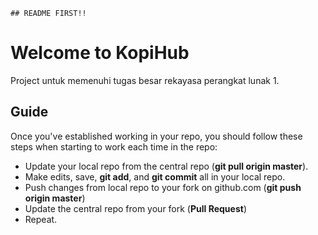 `## README FIRST!!`
# Welcome to KopiHub
Project untuk memenuhi tugas besar rekayasa perangkat lunak 1.

## Guide
Once you've established working in your repo, you should follow these steps when starting to work each time in the repo:

- Update your local repo from the central repo (**git pull origin master**).
- Make edits, save, **git add**, and **git commit** all in your local repo.
- Push changes from local repo to your fork on github.com (**git push origin master**)
- Update the central repo from your fork (**Pull Request**)
- Repeat.


